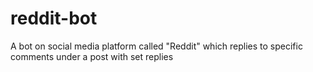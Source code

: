 # reddit-bot

A bot on social media platform called "Reddit" which replies to specific comments under a post with set replies 
